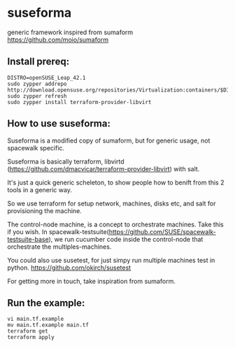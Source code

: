 # suseforma
generic framework inspired from sumaform https://github.com/moio/sumaform



## Install prereq:

```console
DISTRO=openSUSE_Leap_42.1
sudo zypper addrepo http://download.opensuse.org/repositories/Virtualization:containers/$DISTRO/Virtualization:containers.repo
sudo zypper refresh
sudo zypper install terraform-provider-libvirt
```

## How to use suseforma:

Suseforma is a modified copy of sumaform, but for generic usage, not spacewalk specific.


Suseforma is basically terraform, libvirtd (https://github.com/dmacvicar/terraform-provider-libvirt) with salt.

It's just a quick generic scheleton, to show people how to benift from this 2 tools in a generic way.


So we use terraform for setup network, machines, disks etc, and salt for provisioning the machine.

The control-node machine, is a concept to orchestrate machines. Take this if you wish.
 In spacewalk-testsuite(https://github.com/SUSE/spacewalk-testsuite-base), we run cucumber code inside the control-node that orchestrate the multiples-machines.


You could also use susetest, for just simpy run multiple machines test in python. 
https://github.com/okirch/susetest



For getting more in touch, take inspiration from sumaform.


## Run the example:

```console
vi main.tf.example
mv main.tf.example main.tf
terraform get
terraform apply
```
